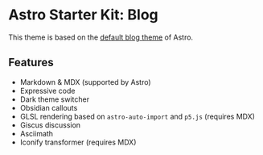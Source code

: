 # Astro Starter Kit: Blog

This theme is based on the [default blog theme](https://astro.build/themes/details/blog/) of Astro.

## Features

- Markdown & MDX (supported by Astro)
- Expressive code
- Dark theme switcher
- Obsidian callouts
- GLSL rendering based on `astro-auto-import` and `p5.js` (requires MDX)
- Giscus discussion
- Asciimath
- Iconify transformer (requires MDX)

